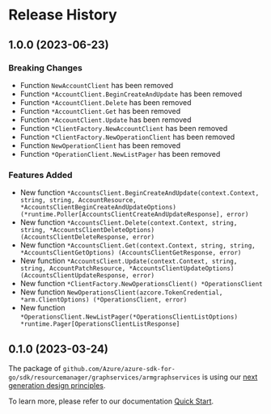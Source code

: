 # Release History

## 1.0.0 (2023-06-23)
### Breaking Changes

- Function `NewAccountClient` has been removed
- Function `*AccountClient.BeginCreateAndUpdate` has been removed
- Function `*AccountClient.Delete` has been removed
- Function `*AccountClient.Get` has been removed
- Function `*AccountClient.Update` has been removed
- Function `*ClientFactory.NewAccountClient` has been removed
- Function `*ClientFactory.NewOperationClient` has been removed
- Function `NewOperationClient` has been removed
- Function `*OperationClient.NewListPager` has been removed

### Features Added

- New function `*AccountsClient.BeginCreateAndUpdate(context.Context, string, string, AccountResource, *AccountsClientBeginCreateAndUpdateOptions) (*runtime.Poller[AccountsClientCreateAndUpdateResponse], error)`
- New function `*AccountsClient.Delete(context.Context, string, string, *AccountsClientDeleteOptions) (AccountsClientDeleteResponse, error)`
- New function `*AccountsClient.Get(context.Context, string, string, *AccountsClientGetOptions) (AccountsClientGetResponse, error)`
- New function `*AccountsClient.Update(context.Context, string, string, AccountPatchResource, *AccountsClientUpdateOptions) (AccountsClientUpdateResponse, error)`
- New function `*ClientFactory.NewOperationsClient() *OperationsClient`
- New function `NewOperationsClient(azcore.TokenCredential, *arm.ClientOptions) (*OperationsClient, error)`
- New function `*OperationsClient.NewListPager(*OperationsClientListOptions) *runtime.Pager[OperationsClientListResponse]`


## 0.1.0 (2023-03-24)

The package of `github.com/Azure/azure-sdk-for-go/sdk/resourcemanager/graphservices/armgraphservices` is using our [next generation design principles](https://azure.github.io/azure-sdk/general_introduction.html).

To learn more, please refer to our documentation [Quick Start](https://aka.ms/azsdk/go/mgmt).